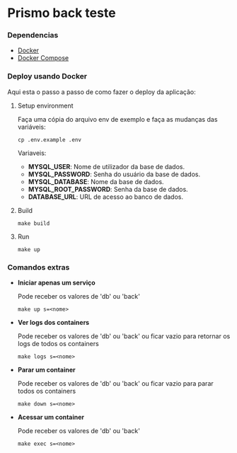 # Prismo back teste

### Dependencias

- [Docker](https://docs.docker.com/desktop/install/linux-install/)
- [Docker Compose](https://docs.docker.com/compose/install/linux/)

### Deploy usando Docker

Aqui esta o passo a passo de como fazer o deploy da aplicação:

1.  Setup environment

    Faça uma cópia do arquivo env de exemplo e faça as mudanças das variáveis:

    ```
    cp .env.example .env
    ```

    Variaveis:
    
    - **MYSQL_USER**: Nome de utilizador da base de dados.
    - **MYSQL_PASSWORD**: Senha do usuário da base de dados.
    - **MYSQL_DATABASE**: Nome da base de dados.
    - **MYSQL_ROOT_PASSWORD**: Senha da base de dados.
    - **DATABASE_URL**: URL de acesso ao banco de dados.

2.  Build

    ```
    make build
    ```

3.  Run

    ```
    make up
    ```
    
### Comandos extras

- **Iniciar apenas um serviço**

    Pode receber os valores de 'db' ou 'back'
  ```
  make up s=<nome>
  ```

- **Ver logs dos containers** 

    Pode receber os valores de 'db' ou 'back' ou ficar vazio para retornar os logs de todos os containers
  ```
  make logs s=<nome>
  ```

- **Parar um container**

    Pode receber os valores de 'db' ou 'back' ou ficar vazio para parar todos os containers
  ```
  make down s=<nome>
  ```

- **Acessar um container**

    Pode receber os valores de 'db' ou 'back'
  ```
  make exec s=<nome>
  ```